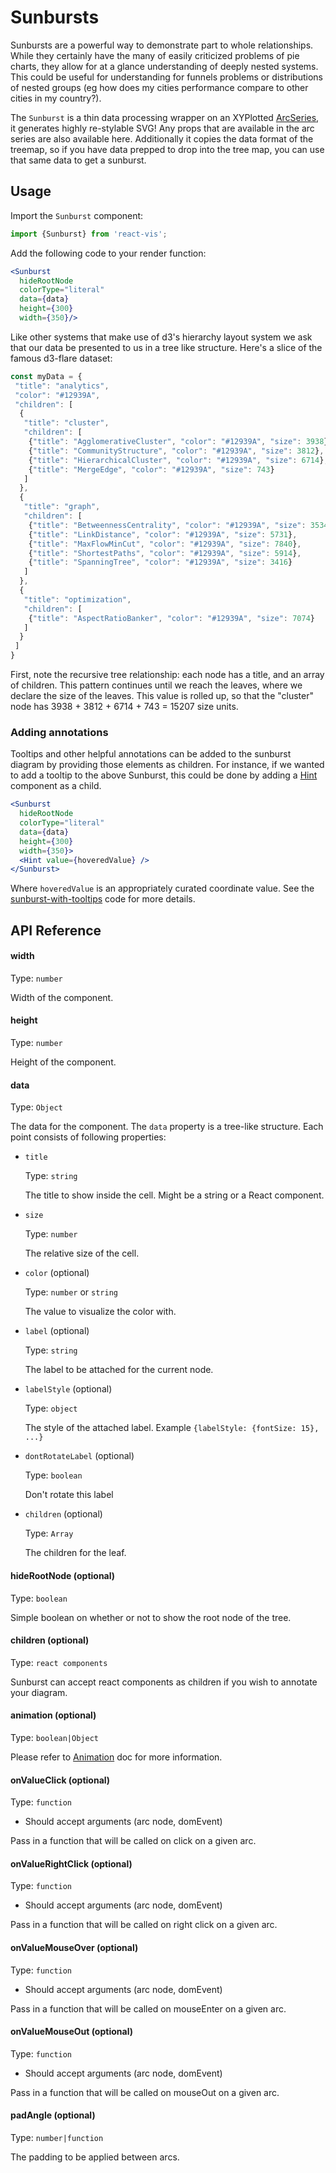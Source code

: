 # Sunbursts

Sunbursts are a powerful way to demonstrate part to whole relationships. While they certainly have the many of easily criticized problems of pie charts, they allow for
at a glance understanding of deeply nested systems. This could be useful for understanding for funnels problems or distributions of nested groups (eg how does my cities performance compare to other cities in my country?).

<!-- INJECT:"BasicSunburstWithLink" -->

The `Sunburst` is a thin data processing wrapper on an XYPlotted [ArcSeries](arc-series.md), it generates highly re-stylable SVG! Any props that are available in the arc series are also available here. Additionally it copies the data format of the treemap, so if you have data prepped to drop into the tree map, you can use that same data to get a sunburst.

## Usage

Import the `Sunburst` component:
```jsx
import {Sunburst} from 'react-vis';
```

Add the following code to your render function:
```jsx
<Sunburst
  hideRootNode
  colorType="literal"
  data={data}
  height={300}
  width={350}/>
```

Like other systems that make use of d3's hierarchy layout system we ask that our data be presented to us in a tree like structure.
Here's a slice of the famous d3-flare dataset:


```javascript
const myData = {
 "title": "analytics",
 "color": "#12939A",
 "children": [
  {
   "title": "cluster",
   "children": [
    {"title": "AgglomerativeCluster", "color": "#12939A", "size": 3938},
    {"title": "CommunityStructure", "color": "#12939A", "size": 3812},
    {"title": "HierarchicalCluster", "color": "#12939A", "size": 6714},
    {"title": "MergeEdge", "color": "#12939A", "size": 743}
   ]
  },
  {
   "title": "graph",
   "children": [
    {"title": "BetweennessCentrality", "color": "#12939A", "size": 3534},
    {"title": "LinkDistance", "color": "#12939A", "size": 5731},
    {"title": "MaxFlowMinCut", "color": "#12939A", "size": 7840},
    {"title": "ShortestPaths", "color": "#12939A", "size": 5914},
    {"title": "SpanningTree", "color": "#12939A", "size": 3416}
   ]
  },
  {
   "title": "optimization",
   "children": [
    {"title": "AspectRatioBanker", "color": "#12939A", "size": 7074}
   ]
  }
 ]
}
```

First, note the recursive tree relationship: each node has a title, and an array of children.
This pattern continues until we reach the leaves, where we declare the size of the leaves. This value is rolled up, so that
the "cluster" node has  3938 + 3812 + 6714 + 743 = 15207 size units.

### Adding annotations

Tooltips and other helpful annotations can be added to the sunburst diagram by providing those elements as children. For instance, if we wanted to add a tooltip to the above Sunburst, this could be done by adding a [Hint](hint.md) component as a child.

```jsx
<Sunburst
  hideRootNode
  colorType="literal"
  data={data}
  height={300}
  width={350}>
  <Hint value={hoveredValue} />
</Sunburst>
```

Where `hoveredValue` is an appropriately curated coordinate value. See the [sunburst-with-tooltips](https://github.com/uber/react-vis/blob/master/showcase/sunbursts/sunburst-with-tooltips.js) code for more details.

## API Reference

#### width

Type: `number`

Width of the component.

#### height

Type: `number`

Height of the component.

#### data

Type: `Object`

The data for the component. The `data` property is a tree-like structure.
Each point consists of following properties:

* `title`

  Type: `string`

  The title to show inside the cell. Might be a string or a React component.
* `size`

  Type: `number`

  The relative size of the cell.
* `color` (optional)

  Type: `number` or `string`

  The value to visualize the color with.
* `label` (optional)

  Type: `string`

  The label to be attached for the current node.
* `labelStyle` (optional)

  Type: `object`

  The style of the attached label. Example `{labelStyle: {fontSize: 15}, ...}`
* `dontRotateLabel` (optional)

  Type: `boolean`

  Don't rotate this label
* `children` (optional)

  Type: `Array`

  The children for the leaf.

<!-- INJECT:"SunburstWithTooltipsWithLink" -->

#### hideRootNode (optional)

Type: `boolean`

Simple boolean on whether or not to show the root node of the tree.

#### children (optional)

Type: `react components`

Sunburst can accept react components as children if you wish to annotate your diagram.

#### animation (optional)

Type: `boolean|Object`

Please refer to [Animation](animation.md) doc for more information.

<!-- INJECT:"AnimatedSunburstWithLink" -->

#### onValueClick (optional)

Type: `function`

- Should accept arguments (arc node, domEvent)

Pass in a function that will be called on click on a given arc.

#### onValueRightClick (optional)

Type: `function`

- Should accept arguments (arc node, domEvent)

Pass in a function that will be called on right click on a given arc.

#### onValueMouseOver (optional)

Type: `function`

- Should accept arguments (arc node, domEvent)

Pass in a function that will be called on mouseEnter on a given arc.

#### onValueMouseOut (optional)

Type: `function`

- Should accept arguments (arc node, domEvent)

Pass in a function that will be called on mouseOut on a given arc.

#### padAngle (optional)

Type: `number|function`

The padding to be applied between arcs.
